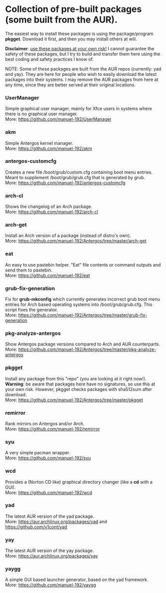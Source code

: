 # Collection of pre-built packages (some built from the AUR).
The easiest way to install these packages is using the package/program <b>pkgget</b>. Download it first, and then you may install others at will.

<b>Disclaimer</b>: <u>use these packages at your own risk!</u> I cannot guarantee the safety of these packages, but I try to build and transfer them here using the best coding and safety practices I know of.

NOTE: Some of these packages are built from the AUR repos (currently: yad and yay). They are here for people who wish to easily download the latest packages into their systems. I may remove the AUR packages from here at any time, since they are better served at their original locations.

### UserManager
Simple graphical user manager, mainly for Xfce users in systems where there is no graphical user manager.<br>
More: https://github.com/manuel-192/UserManager

### akm
Simple Antergos kernel manager.<br>
More: https://github.com/manuel-192/akm

### antergos-customcfg
Creates a new file /boot/grub/custom.cfg containing boot menu entries. Meant to supplement /boot/grub/grub.cfg that is generated by grub.<br>
More: https://github.com/manuel-192/antergos-customcfg

### arch-cl
Shows the changelog of an Arch package.<br>
More: https://github.com/manuel-192/arch-cl

### arch-get
Install an Arch version of a package (instead of distro's own).<br>
More: https://github.com/manuel-192/Antergos/tree/master/arch-get

### eat
An easy to use pastebin helper. "Eat" file contents or command outputs and send them to pastebin.<br>
More: https://github.com/manuel-192/eat

### grub-fix-generation
Fix for <b>grub-mkconfig</b> which currently generates incorrect grub boot menu entries for Arch based operating systems into /boot/grub/grub.cfg. This script fixes the generator.<br>
More: https://github.com/manuel-192/Antergos/tree/master/grub-fix-generation

### pkg-analyze-antergos
Show Antergos package versions compared to Arch and AUR counterparts.<br>
More: https://github.com/manuel-192/Antergos/tree/master/pkg-analyze-antergos

### pkgget
Install any package from this "repo" (you are looking at it right now!).<br>
<b>Warning</b>: be aware that packages here have no signatures, so use this at your own risk. However, pkgget checks packages with sha512sum after download.<br>
More: https://github.com/manuel-192/Antergos/tree/master/pkgget

### remirror
Rank mirrors on Antergos and/or Arch.<br>
More: https://github.com/manuel-192/remirror

### syu
A very simple pacman wrapper.<br>
More: https://github.com/manuel-192/syu

### wcd
Provides a (Norton CD like) graphical directory changer (like a <b>cd</b> with a GUI).<br>
More: https://github.com/manuel-192/wcd

### yad
The latest AUR version of the yad package.<br>
More: https://aur.archlinux.org/packages/yad and https://github.com/v1cont/yad

### yay
The latest AUR version of the yay package.<br>
More: https://aur.archlinux.org/packages/yay

### yaygg
A simple GUI based launcher generator, based on the yad framework.<br>
More: https://github.com/manuel-192/yaygg
